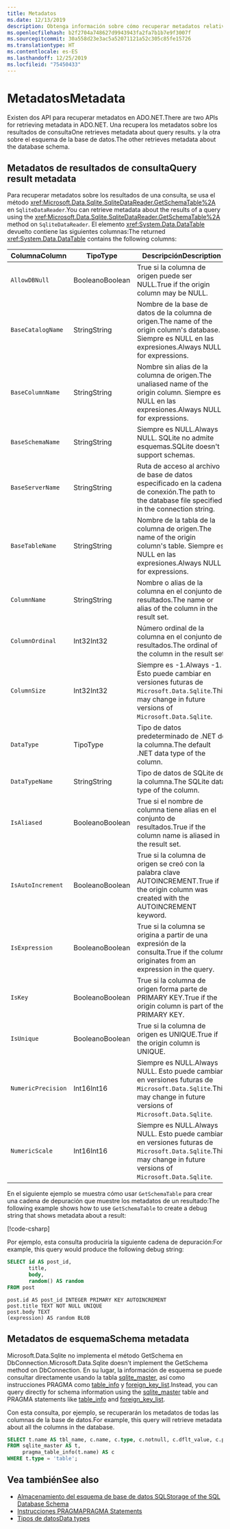 ```yaml
---
title: Metadatos
ms.date: 12/13/2019
description: Obtenga información sobre cómo recuperar metadatos relativos a la base de datos.
ms.openlocfilehash: b2f2704a748627d9943943fa2fa7b1b7e9f3007f
ms.sourcegitcommit: 30a558d23e3ac5a52071121a52c305c85fe15726
ms.translationtype: HT
ms.contentlocale: es-ES
ms.lasthandoff: 12/25/2019
ms.locfileid: "75450433"
---
```

# <a name="metadata"></a><span data-ttu-id="e20a1-103">Metadatos</span><span class="sxs-lookup"><span data-stu-id="e20a1-103">Metadata</span></span>

<span data-ttu-id="e20a1-104">Existen dos API para recuperar metadatos en ADO.NET.</span><span class="sxs-lookup"><span data-stu-id="e20a1-104">There are two APIs for retrieving metadata in ADO.NET.</span></span> <span data-ttu-id="e20a1-105">Una recupera los metadatos sobre los resultados de consulta</span><span class="sxs-lookup"><span data-stu-id="e20a1-105">One retrieves metadata about query results.</span></span> <span data-ttu-id="e20a1-106">y la otra sobre el esquema de la base de datos.</span><span class="sxs-lookup"><span data-stu-id="e20a1-106">The other retrieves metadata about the database schema.</span></span>

## <a name="query-result-metadata"></a><span data-ttu-id="e20a1-107">Metadatos de resultados de consulta</span><span class="sxs-lookup"><span data-stu-id="e20a1-107">Query result metadata</span></span>

<span data-ttu-id="e20a1-108">Para recuperar metadatos sobre los resultados de una consulta, se usa el método <xref:Microsoft.Data.Sqlite.SqliteDataReader.GetSchemaTable%2A> en `SqliteDataReader`.</span><span class="sxs-lookup"><span data-stu-id="e20a1-108">You can retrieve metadata about the results of a query using the <xref:Microsoft.Data.Sqlite.SqliteDataReader.GetSchemaTable%2A> method on `SqliteDataReader`.</span></span> <span data-ttu-id="e20a1-109">El elemento <xref:System.Data.DataTable> devuelto contiene las siguientes columnas:</span><span class="sxs-lookup"><span data-stu-id="e20a1-109">The returned <xref:System.Data.DataTable> contains the following columns:</span></span>

| <span data-ttu-id="e20a1-110">Columna</span><span class="sxs-lookup"><span data-stu-id="e20a1-110">Column</span></span>             | <span data-ttu-id="e20a1-111">Tipo</span><span class="sxs-lookup"><span data-stu-id="e20a1-111">Type</span></span>    | <span data-ttu-id="e20a1-112">Descripción</span><span class="sxs-lookup"><span data-stu-id="e20a1-112">Description</span></span>                                                               |
| ------------------ | ------- | ------------------------------------------------------------------------- |
| `AllowDBNull`      | <span data-ttu-id="e20a1-113">Booleano</span><span class="sxs-lookup"><span data-stu-id="e20a1-113">Boolean</span></span> | <span data-ttu-id="e20a1-114">True si la columna de origen puede ser NULL.</span><span class="sxs-lookup"><span data-stu-id="e20a1-114">True if the origin column may be NULL.</span></span>                                    |
| `BaseCatalogName`  | <span data-ttu-id="e20a1-115">String</span><span class="sxs-lookup"><span data-stu-id="e20a1-115">String</span></span>  | <span data-ttu-id="e20a1-116">Nombre de la base de datos de la columna de origen.</span><span class="sxs-lookup"><span data-stu-id="e20a1-116">The name of the origin column's database.</span></span> <span data-ttu-id="e20a1-117">Siempre es NULL en las expresiones.</span><span class="sxs-lookup"><span data-stu-id="e20a1-117">Always NULL for expressions.</span></span>    |
| `BaseColumnName`   | <span data-ttu-id="e20a1-118">String</span><span class="sxs-lookup"><span data-stu-id="e20a1-118">String</span></span>  | <span data-ttu-id="e20a1-119">Nombre sin alias de la columna de origen.</span><span class="sxs-lookup"><span data-stu-id="e20a1-119">The unaliased name of the origin column.</span></span> <span data-ttu-id="e20a1-120">Siempre es NULL en las expresiones.</span><span class="sxs-lookup"><span data-stu-id="e20a1-120">Always NULL for expressions.</span></span>    |
| `BaseSchemaName`   | <span data-ttu-id="e20a1-121">String</span><span class="sxs-lookup"><span data-stu-id="e20a1-121">String</span></span>  | <span data-ttu-id="e20a1-122">Siempre es NULL.</span><span class="sxs-lookup"><span data-stu-id="e20a1-122">Always NULL.</span></span> <span data-ttu-id="e20a1-123">SQLite no admite esquemas.</span><span class="sxs-lookup"><span data-stu-id="e20a1-123">SQLite doesn't support schemas.</span></span>                              |
| `BaseServerName`   | <span data-ttu-id="e20a1-124">String</span><span class="sxs-lookup"><span data-stu-id="e20a1-124">String</span></span>  | <span data-ttu-id="e20a1-125">Ruta de acceso al archivo de base de datos especificado en la cadena de conexión.</span><span class="sxs-lookup"><span data-stu-id="e20a1-125">The path to the database file specified in the connection string.</span></span>         |
| `BaseTableName`    | <span data-ttu-id="e20a1-126">String</span><span class="sxs-lookup"><span data-stu-id="e20a1-126">String</span></span>  | <span data-ttu-id="e20a1-127">Nombre de la tabla de la columna de origen.</span><span class="sxs-lookup"><span data-stu-id="e20a1-127">The name of the origin column's table.</span></span> <span data-ttu-id="e20a1-128">Siempre es NULL en las expresiones.</span><span class="sxs-lookup"><span data-stu-id="e20a1-128">Always NULL for expressions.</span></span>       |
| `ColumnName`       | <span data-ttu-id="e20a1-129">String</span><span class="sxs-lookup"><span data-stu-id="e20a1-129">String</span></span>  | <span data-ttu-id="e20a1-130">Nombre o alias de la columna en el conjunto de resultados.</span><span class="sxs-lookup"><span data-stu-id="e20a1-130">The name or alias of the column in the result set.</span></span>                        |
| `ColumnOrdinal`    | <span data-ttu-id="e20a1-131">Int32</span><span class="sxs-lookup"><span data-stu-id="e20a1-131">Int32</span></span>   | <span data-ttu-id="e20a1-132">Número ordinal de la columna en el conjunto de resultados.</span><span class="sxs-lookup"><span data-stu-id="e20a1-132">The ordinal of the column in the result set.</span></span>                              |
| `ColumnSize`       | <span data-ttu-id="e20a1-133">Int32</span><span class="sxs-lookup"><span data-stu-id="e20a1-133">Int32</span></span>   | <span data-ttu-id="e20a1-134">Siempre es -1.</span><span class="sxs-lookup"><span data-stu-id="e20a1-134">Always -1.</span></span> <span data-ttu-id="e20a1-135">Esto puede cambiar en versiones futuras de `Microsoft.Data.Sqlite`.</span><span class="sxs-lookup"><span data-stu-id="e20a1-135">This may change in future versions of `Microsoft.Data.Sqlite`.</span></span>   |
| `DataType`         | <span data-ttu-id="e20a1-136">Tipo</span><span class="sxs-lookup"><span data-stu-id="e20a1-136">Type</span></span>    | <span data-ttu-id="e20a1-137">Tipo de datos predeterminado de .NET de la columna.</span><span class="sxs-lookup"><span data-stu-id="e20a1-137">The default .NET data type of the column.</span></span>                                 |
| `DataTypeName`     | <span data-ttu-id="e20a1-138">String</span><span class="sxs-lookup"><span data-stu-id="e20a1-138">String</span></span>  | <span data-ttu-id="e20a1-139">Tipo de datos de SQLite de la columna.</span><span class="sxs-lookup"><span data-stu-id="e20a1-139">The SQLite data type of the column.</span></span>                                       |
| `IsAliased`        | <span data-ttu-id="e20a1-140">Booleano</span><span class="sxs-lookup"><span data-stu-id="e20a1-140">Boolean</span></span> | <span data-ttu-id="e20a1-141">True si el nombre de columna tiene alias en el conjunto de resultados.</span><span class="sxs-lookup"><span data-stu-id="e20a1-141">True if the column name is aliased in the result set.</span></span>                     |
| `IsAutoIncrement`  | <span data-ttu-id="e20a1-142">Booleano</span><span class="sxs-lookup"><span data-stu-id="e20a1-142">Boolean</span></span> | <span data-ttu-id="e20a1-143">True si la columna de origen se creó con la palabra clave AUTOINCREMENT.</span><span class="sxs-lookup"><span data-stu-id="e20a1-143">True if the origin column was created with the AUTOINCREMENT keyword.</span></span>     |
| `IsExpression`     | <span data-ttu-id="e20a1-144">Booleano</span><span class="sxs-lookup"><span data-stu-id="e20a1-144">Boolean</span></span> | <span data-ttu-id="e20a1-145">True si la columna se origina a partir de una expresión de la consulta.</span><span class="sxs-lookup"><span data-stu-id="e20a1-145">True if the column originates from an expression in the query.</span></span>            |
| `IsKey`            | <span data-ttu-id="e20a1-146">Booleano</span><span class="sxs-lookup"><span data-stu-id="e20a1-146">Boolean</span></span> | <span data-ttu-id="e20a1-147">True si la columna de origen forma parte de PRIMARY KEY.</span><span class="sxs-lookup"><span data-stu-id="e20a1-147">True if the origin column is part of the PRIMARY KEY.</span></span>                     |
| `IsUnique`         | <span data-ttu-id="e20a1-148">Booleano</span><span class="sxs-lookup"><span data-stu-id="e20a1-148">Boolean</span></span> | <span data-ttu-id="e20a1-149">True si la columna de origen es UNIQUE.</span><span class="sxs-lookup"><span data-stu-id="e20a1-149">True if the origin column is UNIQUE.</span></span>                                      |
| `NumericPrecision` | <span data-ttu-id="e20a1-150">Int16</span><span class="sxs-lookup"><span data-stu-id="e20a1-150">Int16</span></span>   | <span data-ttu-id="e20a1-151">Siempre es NULL.</span><span class="sxs-lookup"><span data-stu-id="e20a1-151">Always NULL.</span></span> <span data-ttu-id="e20a1-152">Esto puede cambiar en versiones futuras de `Microsoft.Data.Sqlite`.</span><span class="sxs-lookup"><span data-stu-id="e20a1-152">This may change in future versions of `Microsoft.Data.Sqlite`.</span></span> |
| `NumericScale`     | <span data-ttu-id="e20a1-153">Int16</span><span class="sxs-lookup"><span data-stu-id="e20a1-153">Int16</span></span>   | <span data-ttu-id="e20a1-154">Siempre es NULL.</span><span class="sxs-lookup"><span data-stu-id="e20a1-154">Always NULL.</span></span> <span data-ttu-id="e20a1-155">Esto puede cambiar en versiones futuras de `Microsoft.Data.Sqlite`.</span><span class="sxs-lookup"><span data-stu-id="e20a1-155">This may change in future versions of `Microsoft.Data.Sqlite`.</span></span> |

<span data-ttu-id="e20a1-156">En el siguiente ejemplo se muestra cómo usar `GetSchemaTable` para crear una cadena de depuración que muestre los metadatos de un resultado:</span><span class="sxs-lookup"><span data-stu-id="e20a1-156">The following example shows how to use `GetSchemaTable` to create a debug string that shows metadata about a result:</span></span>

[!code-csharp[](../../../../samples/snippets/standard/data/sqlite/ResultMetadataSample/Program.cs?name=snippet_ResultMetadata)]

<span data-ttu-id="e20a1-157">Por ejemplo, esta consulta produciría la siguiente cadena de depuración:</span><span class="sxs-lookup"><span data-stu-id="e20a1-157">For example, this query would produce the following debug string:</span></span>

```sql
SELECT id AS post_id,
       title,
       body,
       random() AS random
FROM post
```

```output
post.id AS post_id INTEGER PRIMARY KEY AUTOINCREMENT
post.title TEXT NOT NULL UNIQUE
post.body TEXT
(expression) AS random BLOB
```

## <a name="schema-metadata"></a><span data-ttu-id="e20a1-158">Metadatos de esquema</span><span class="sxs-lookup"><span data-stu-id="e20a1-158">Schema metadata</span></span>

<span data-ttu-id="e20a1-159">Microsoft.Data.Sqlite no implementa el método GetSchema en DbConnection.</span><span class="sxs-lookup"><span data-stu-id="e20a1-159">Microsoft.Data.Sqlite doesn't implement the GetSchema method on DbConnection.</span></span> <span data-ttu-id="e20a1-160">En su lugar, la información de esquema se puede consultar directamente usando la tabla [sqlite_master](https://www.sqlite.org/fileformat.html#storage_of_the_sql_database_schema), así como instrucciones PRAGMA como [table_info](https://www.sqlite.org/pragma.html#pragma_table_info) y [foreign_key_list](https://www.sqlite.org/pragma.html#pragma_foreign_key_list).</span><span class="sxs-lookup"><span data-stu-id="e20a1-160">Instead, you can query directly for schema information using the [sqlite_master](https://www.sqlite.org/fileformat.html#storage_of_the_sql_database_schema) table and PRAGMA statements like [table_info](https://www.sqlite.org/pragma.html#pragma_table_info) and [foreign_key_list](https://www.sqlite.org/pragma.html#pragma_foreign_key_list).</span></span>

<span data-ttu-id="e20a1-161">Con esta consulta, por ejemplo, se recuperarán los metadatos de todas las columnas de la base de datos.</span><span class="sxs-lookup"><span data-stu-id="e20a1-161">For example, this query will retrieve metadata about all the columns in the database.</span></span>

```sql
SELECT t.name AS tbl_name, c.name, c.type, c.notnull, c.dflt_value, c.pk
FROM sqlite_master AS t,
     pragma_table_info(t.name) AS c
WHERE t.type = 'table';
```

## <a name="see-also"></a><span data-ttu-id="e20a1-162">Vea también</span><span class="sxs-lookup"><span data-stu-id="e20a1-162">See also</span></span>

* [<span data-ttu-id="e20a1-163">Almacenamiento del esquema de base de datos SQL</span><span class="sxs-lookup"><span data-stu-id="e20a1-163">Storage of the SQL Database Schema</span></span>](https://www.sqlite.org/fileformat.html#storage_of_the_sql_database_schema)
* [<span data-ttu-id="e20a1-164">Instrucciones PRAGMA</span><span class="sxs-lookup"><span data-stu-id="e20a1-164">PRAGMA Statements</span></span>](https://www.sqlite.org/pragma.html)
* [<span data-ttu-id="e20a1-165">Tipos de datos</span><span class="sxs-lookup"><span data-stu-id="e20a1-165">Data types</span></span>](types.md)
